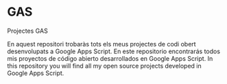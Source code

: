 # GAS
Projectes GAS

En aquest repositori trobaràs tots els meus projectes de codi obert desenvolupats a Google Apps Script.
En este repositorio encontrarás todos mis proyectos de código abierto desarrollados en Google Apps Script.
In this repository you will find all my open source projects developed in Google Apps Script.
